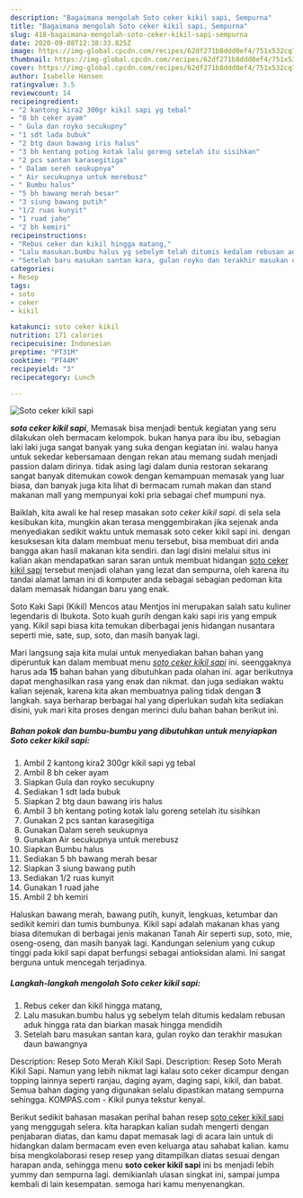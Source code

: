 ```yaml
---
description: "Bagaimana mengolah Soto ceker kikil sapi, Sempurna"
title: "Bagaimana mengolah Soto ceker kikil sapi, Sempurna"
slug: 418-bagaimana-mengolah-soto-ceker-kikil-sapi-sempurna
date: 2020-09-08T12:38:33.825Z
image: https://img-global.cpcdn.com/recipes/62df271b8ddd0ef4/751x532cq70/soto-ceker-kikil-sapi-foto-resep-utama.jpg
thumbnail: https://img-global.cpcdn.com/recipes/62df271b8ddd0ef4/751x532cq70/soto-ceker-kikil-sapi-foto-resep-utama.jpg
cover: https://img-global.cpcdn.com/recipes/62df271b8ddd0ef4/751x532cq70/soto-ceker-kikil-sapi-foto-resep-utama.jpg
author: Isabelle Hansen
ratingvalue: 3.5
reviewcount: 14
recipeingredient:
- "2 kantong kira2 300gr kikil sapi yg tebal"
- "8 bh ceker ayam"
- " Gula dan royko secukupny"
- "1 sdt lada bubuk"
- "2 btg daun bawang iris halus"
- "3 bh kentang poting kotak lalu goreng setelah itu sisihkan"
- "2 pcs santan karasegitiga"
- " Dalam sereh seukupnya"
- " Air secukupnya untuk merebusz"
- " Bumbu halus"
- "5 bh bawang merah besar"
- "3 siung bawang putih"
- "1/2 ruas kunyit"
- "1 ruad jahe"
- "2 bh kemiri"
recipeinstructions:
- "Rebus ceker dan kikil hingga matang,"
- "Lalu masukan.bumbu halus yg sebelym telah ditumis kedalam rebusan aduk hingga rata dan biarkan masak hingga mendidih"
- "Setelah baru masukan santan kara, gulan royko dan terakhir masukan daun bawangnya"
categories:
- Resep
tags:
- soto
- ceker
- kikil

katakunci: soto ceker kikil 
nutrition: 171 calories
recipecuisine: Indonesian
preptime: "PT31M"
cooktime: "PT44M"
recipeyield: "3"
recipecategory: Lunch

---
```



![Soto ceker kikil sapi](https://img-global.cpcdn.com/recipes/62df271b8ddd0ef4/751x532cq70/soto-ceker-kikil-sapi-foto-resep-utama.jpg)

<b><i>soto ceker kikil sapi</i></b>, Memasak bisa menjadi bentuk kegiatan yang seru dilakukan oleh bermacam kelompok. bukan hanya para ibu ibu, sebagian laki laki juga sangat banyak yang suka dengan kegiatan ini. walau hanya untuk sekedar kebersamaan dengan rekan atau memang sudah menjadi passion dalam dirinya. tidak asing lagi dalam dunia restoran sekarang sangat banyak ditemukan cowok dengan kemampuan memasak yang luar biasa, dan banyak juga kita lihat di bermacam rumah makan dan stand makanan mall yang mempunyai koki pria sebagai chef mumpuni nya.

Baiklah, kita awali ke hal resep masakan <i>soto ceker kikil sapi</i>. di sela sela kesibukan kita, mungkin akan terasa menggembirakan jika sejenak anda menyediakan sedikit waktu untuk memasak soto ceker kikil sapi ini. dengan kesuksesan kita dalam membuat menu tersebut, bisa membuat diri anda bangga akan hasil makanan kita sendiri. dan lagi disini melalui situs ini kalian akan mendapatkan saran saran untuk membuat hidangan <u>soto ceker kikil sapi</u> tersebut menjadi olahan yang lezat dan sempurna, oleh karena itu tandai alamat laman ini di komputer anda sebagai sebagian pedoman kita dalam memasak hidangan baru yang enak.

Soto Kaki Sapi (Kikil) Mencos atau Mentjos ini merupakan salah satu kuliner legendaris di Ibukota. Soto kuah gurih dengan kaki sapi iris yang empuk yang. Kikil sapi biasa kita temukan diberbagai jenis hidangan nusantara seperti mie, sate, sup, soto, dan masih banyak lagi.


Mari langsung saja kita mulai untuk menyediakan bahan bahan yang diperuntuk kan dalam membuat menu <u><i>soto ceker kikil sapi</i></u> ini. seenggaknya harus ada <b>15</b> bahan bahan yang dibutuhkan pada olahan ini. agar berikutnya dapat menghasilkan rasa yang enak dan nikmat. dan juga sediakan waktu kalian sejenak, karena kita akan membuatnya paling tidak dengan <b>3</b> langkah. saya berharap berbagai hal yang diperlukan sudah kita sediakan disini, yuk mari kita proses dengan merinci dulu bahan bahan berikut ini.

<!--inarticleads1-->

##### Bahan pokok dan bumbu-bumbu yang dibutuhkan untuk menyiapkan Soto ceker kikil sapi:

1. Ambil 2 kantong kira2 300gr kikil sapi yg tebal
1. Ambil 8 bh ceker ayam
1. Siapkan  Gula dan royko secukupny
1. Sediakan 1 sdt lada bubuk
1. Siapkan 2 btg daun bawang iris halus
1. Ambil 3 bh kentang poting kotak lalu goreng setelah itu sisihkan
1. Gunakan 2 pcs santan karasegitiga
1. Gunakan  Dalam sereh seukupnya
1. Gunakan  Air secukupnya untuk merebusz
1. Siapkan  Bumbu halus
1. Sediakan 5 bh bawang merah besar
1. Siapkan 3 siung bawang putih
1. Sediakan 1/2 ruas kunyit
1. Gunakan 1 ruad jahe
1. Ambil 2 bh kemiri


Haluskan bawang merah, bawang putih, kunyit, lengkuas, ketumbar dan sedikit kemiri dan tumis bumbunya. Kikil sapi adalah makanan khas yang biasa ditemukan di berbagai jenis makanan Tanah Air seperti sup, soto, mie, oseng-oseng, dan masih banyak lagi. Kandungan selenium yang cukup tinggi pada kikil sapi dapat berfungsi sebagai antioksidan alami. Ini sangat berguna untuk mencegah terjadinya. 

<!--inarticleads2-->

##### Langkah-langkah mengolah Soto ceker kikil sapi:

1. Rebus ceker dan kikil hingga matang,
1. Lalu masukan.bumbu halus yg sebelym telah ditumis kedalam rebusan aduk hingga rata dan biarkan masak hingga mendidih
1. Setelah baru masukan santan kara, gulan royko dan terakhir masukan daun bawangnya


Description: Resep Soto Merah Kikil Sapi. Description: Resep Soto Merah Kikil Sapi. Namun yang lebih nikmat lagi kalau soto ceker dicampur dengan topping lainnya seperti ranjau, daging ayam, daging sapi, kikil, dan babat. Semua bahan daging yang digunakan selalu dipastikan matang sempurna sehingga. KOMPAS.com - Kikil punya tekstur kenyal. 

Berikut sedikit bahasan masakan perihal bahan resep <u>soto ceker kikil sapi</u> yang menggugah selera. kita harapkan kalian sudah mengerti dengan penjabaran diatas, dan kamu dapat memasak lagi di acara lain untuk di hidangkan dalam bermacam even even keluarga atau sahabat kalian. kamu bisa mengkolaborasi resep resep yang ditampilkan diatas sesuai dengan harapan anda, sehingga menu <b>soto ceker kikil sapi</b> ini bs menjadi lebih yummy dan sempurna lagi. demikianlah ulasan singkat ini, sampai jumpa kembali di lain kesempatan. semoga hari kamu menyenangkan.

